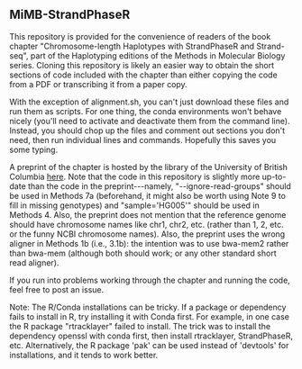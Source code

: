 ## MiMB-StrandPhaseR

This repository is provided for the convenience of readers of the book chapter "Chromosome-length Haplotypes with StrandPhaseR and Strand-seq", part of the Haplotyping editions of the Methods in Molecular Biology series. Cloning this repository is likely an easier way to obtain the short sections of code included with the chapter than either copying the code from a PDF or transcribing it from a paper copy. 

With the exception of alignment.sh, you can't just download these files and run them as scripts. For one thing, the conda environments won't behave nicely (you'll need to activate and deactivate them from the command line). Instead, you should chop up the files and comment out sections you don't need, then run individual lines and commands. Hopefully this saves you some typing.

A preprint of the chapter is hosted by the library of the University of British Columbia [here](http://hdl.handle.net/2429/80678). Note that the code in this repository is slightly more up-to-date than the code in the preprint---namely, "--ignore-read-groups" should be used in Methods 7a (beforehand, it might also be worth using Note 9 to fill in missing genotypes) and "sample='HG005'" should be used in Methods 4. Also, the preprint does not mention that the reference genome should have chromosome names like chr1, chr2, etc. (rather than 1, 2, etc. or the funny NCBI chromosome names). Also, the preprint uses the wrong aligner in Methods 1b (i.e., 3.1b): the intention was to use bwa-mem2 rather than bwa-mem (although both should work; or any other standard short read aligner).

If you run into problems working through the chapter and running the code, feel free to post an issue.

Note: The R/Conda installations can be tricky. If a package or dependency fails to install in R, try installing it with Conda first. For example, in one case the R package "rtracklayer" failed to install. The trick was to install the dependency openssl with conda first, then install rtracklayer, StrandPhaseR, etc. Alternatively, the R package 'pak' can be used instead of 'devtools' for installations, and it tends to work better.

